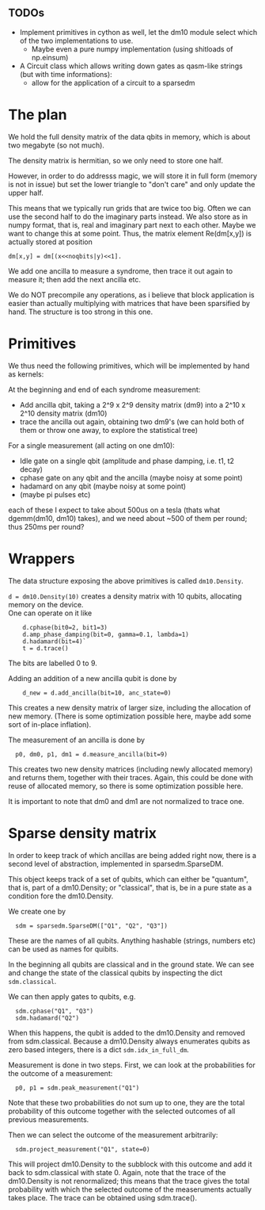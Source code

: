 TODOs
-----

  - Implement primitives in cython as well, let the dm10 module select which of the two implementations to use.
    - Maybe even a pure numpy implementation (using shitloads of np.einsum)
  - A Circuit class which allows writing down gates as qasm-like strings (but with time informations):
    - allow for the application of a circuit to a sparsedm


The plan
========

We hold the full density matrix of the data qbits in memory, which is about two megabyte (so not much).

The density matrix is hermitian, so we only need to store one half.

However, in order to do addresss magic, we will store it in full form (memory is not in issue)
but set the lower triangle to "don't care" and only update the upper half.

This means that we typically run grids that are twice too big. Often we can use the
second half to do the imaginary parts instead.
We also store as in numpy format, that is, real and imaginary part next to each other.
Maybe we want to change this at some point.
Thus, the matrix element Re(dm[x,y]) is actually stored at position 

    dm[x,y] = dm[(x<<noqbits|y)<<1].


We add one ancilla to measure a syndrome, then trace it out again to measure it; then add the next ancilla etc.

We do NOT precompile any operations, as i believe 
that block application is easier than actually 
multiplying with matrices that have been 
sparsified by hand. The structure is too strong in this one.

Primitives
==========

We thus need the following primitives, which will be implemented by hand as kernels:

At the beginning and end of each syndrome measurement:
  - Add ancilla qbit, taking a 2^9 x 2^9 density matrix (dm9) into a 2^10 x 2^10 density matrix (dm10)
  - trace the ancilla out again, obtaining two dm9's (we can hold both of them or throw one away, to explore the statistical tree)

For a single measurement (all acting on one dm10):
  - Idle gate on a single qbit (amplitude and phase damping, i.e. t1, t2 decay)
  - cphase gate on any qbit and the ancilla (maybe noisy at some point)
  - hadamard on any qbit (maybe noisy at some point)
  - (maybe pi pulses etc)

each of these I expect to take about 500us on a tesla (thats what dgemm(dm10, dm10) takes), 
and we need about ~500 of them per round; thus 250ms per round?



Wrappers
========

The data structure exposing the above primitives is called `dm10.Density`.

`d = dm10.Density(10)` creates a density matrix with 10 qubits, 
allocating memory on the device.  
One can operate on it like 

        d.cphase(bit0=2, bit1=3) 
        d.amp_phase_damping(bit=0, gamma=0.1, lambda=1)
        d.hadamard(bit=4)`
        t = d.trace()

The bits are labelled 0 to 9.

Adding an addition of a new ancilla qubit is done by 

        d_new = d.add_ancilla(bit=10, anc_state=0)

This creates a new density matrix of larger size, including the allocation of new memory.
(There is some optimization possible here, maybe add some sort of in-place inflation).

The measurement of an ancilla is done by

      p0, dm0, p1, dm1 = d.measure_ancilla(bit=9) 

This creates two new density matrices (including newly allocated memory)
and returns them, together with their traces.
Again, this could be done with reuse of allocated memory, so there is some optimization 
possible here.

It is important to note that dm0 and dm1 are not normalized to trace one.

Sparse density matrix
=====================

In order to keep track of which ancillas are being added right now,
there is a second level of abstraction, implemented in sparsedm.SparseDM.

This object keeps track of a set of qubits, which can either be 
"quantum", that is, part of a dm10.Density; or "classical", that is, be
in a pure state as a condition fore the dm10.Density.

We create one by
      
      sdm = sparsedm.SparseDM(["Q1", "Q2", "Q3"])


These are the names of all qubits. Anything hashable (strings, numbers etc) 
can be used as names for quibits.

In the beginning all qubits are classical and in the ground state. We can see and change the 
state of the classical qubits by inspecting the dict `sdm.classical`.

We can then apply gates to qubits, e.g.

      sdm.cphase("Q1", "Q3")
      sdm.hadamard("Q2")

When this happens, the qubit is added to the dm10.Density and removed from sdm.classical. 
Because a dm10.Density always enumerates qubits as zero based integers, there is a dict
`sdm.idx_in_full_dm`.

Measurement is done in two steps. First, we can look at the probabilities for 
the outcome of a measurement:

      p0, p1 = sdm.peak_measurement("Q1")

Note that these two probabilities do not sum up to one, they are the total 
probability of this outcome together with the selected outcomes of all previous measurements.

Then we can select the outcome of the measurement arbitrarily:

      sdm.project_measurement("Q1", state=0)

This will project dm10.Density to the subblock 
with this outcome and add it back to sdm.classical with state 0.
Again, note that the trace of the dm10.Density is not renormalized; this means that the 
trace gives the total probability with which the selected outcome of the measeruments 
actually takes place. The trace can be obtained using sdm.trace().





